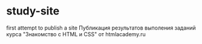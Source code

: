 # study-site
first attempt to publish a site
Публикация результатов выполения заданий курса "Знакомство с HTML и CSS" от htmlacademy.ru

